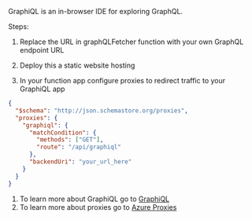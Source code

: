 GraphiQL is an in-browser IDE for exploring GraphQL.

Steps:

1. Replace the URL in graphQLFetcher function with your own GraphQL endpoint URL

1. Deploy this a static website hosting 

1. In your function app configure proxies to redirect traffic to your GraphiQL app

```json
{
  "$schema": "http://json.schemastore.org/proxies",
  "proxies": {
    "graphiql": {
      "matchCondition": {
        "methods": ["GET"],
        "route": "/api/graphiql"
      },
      "backendUri": "your_url_here"
    }
  }
}
```

1. To learn more about GraphiQL go to [GraphiQL](https://github.com/graphql/graphiql)
1. To learn more about proxies go to [Azure Proxies](https://docs.microsoft.com/en-us/azure/azure-functions/functions-proxies/?WT.mc_id=workshop-nodeconf-sicotin)


